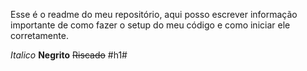 Esse é o readme do meu repositório, aqui posso escrever informação importante de como fazer o setup do meu código e como iniciar ele corretamente.

*Italico*
**Negrito**
~~Riscado~~
#h1#